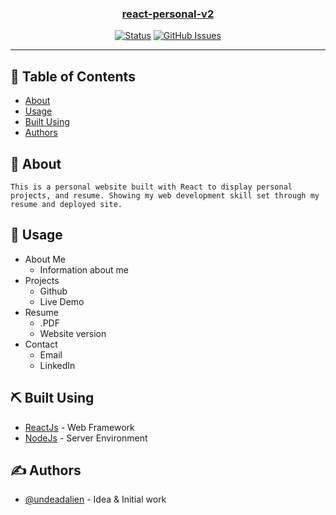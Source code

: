 <p align="center">
  <a href="" rel="noopener">
</p>

<h3 align="center">react-personal-v2</h3>

<div align="center">

[![Status](https://img.shields.io/badge/status-active-success.svg)]()
[![GitHub Issues](https://img.shields.io/github/issues/UndeadAlien/react-personal-v2)](https://github.com/UndeadAlien/react-personal-v2/issues)

</div>

---

## 📝 Table of Contents

- [About](#about)
- [Usage](#usage)
- [Built Using](#built_using)
- [Authors](#authors)

## 🧐 About <a name = "about"></a>

```
This is a personal website built with React to display personal projects, and resume. Showing my web development skill set through my resume and deployed site.
```

## 🎈 Usage <a name="usage"></a>

- About Me
  - Information about me
- Projects
  - Github
  - Live Demo
- Resume
  - .PDF
  - Website version
- Contact
  - Email
  - LinkedIn

## ⛏️ Built Using <a name = "built_using"></a>

- [ReactJs](https://reactjs.org/) - Web Framework
- [NodeJs](https://nodejs.org/en/) - Server Environment

## ✍️ Authors <a name = "authors"></a>

- [@undeadalien](https://github.com/undeadalien) - Idea & Initial work

